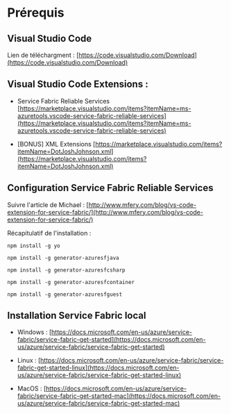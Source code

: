 # Prérequis

## Visual Studio Code

Lien de téléchargment : [https://code.visualstudio.com/Download](https://code.visualstudio.com/Download)

## Visual Studio Code Extensions : 
* Service Fabric Reliable Services [https://marketplace.visualstudio.com/items?itemName=ms-azuretools.vscode-service-fabric-reliable-services](https://marketplace.visualstudio.com/items?itemName=ms-azuretools.vscode-service-fabric-reliable-services)

* [BONUS] XML Extensions
[https://marketplace.visualstudio.com/items?itemName=DotJoshJohnson.xml](https://marketplace.visualstudio.com/items?itemName=DotJoshJohnson.xml)

## Configuration Service Fabric Reliable Services

Suivre l'article de Michael : [http://www.mfery.com/blog/vs-code-extension-for-service-fabric/](http://www.mfery.com/blog/vs-code-extension-for-service-fabric/)

Récapitulatif de l'installation :

```node
npm install -g yo

npm install -g generator-azuresfjava

npm install -g generator-azuresfcsharp

npm install -g generator-azuresfcontainer

npm install -g generator-azuresfguest
```

## Installation Service Fabric local 

* Windows : [https://docs.microsoft.com/en-us/azure/service-fabric/service-fabric-get-started](https://docs.microsoft.com/en-us/azure/service-fabric/service-fabric-get-started)

* Linux : [https://docs.microsoft.com/en-us/azure/service-fabric/service-fabric-get-started-linux](https://docs.microsoft.com/en-us/azure/service-fabric/service-fabric-get-started-linux)

* MacOS : [https://docs.microsoft.com/en-us/azure/service-fabric/service-fabric-get-started-mac](https://docs.microsoft.com/en-us/azure/service-fabric/service-fabric-get-started-mac)